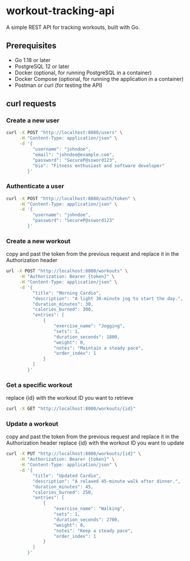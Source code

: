 # workout-tracking-api

A simple REST API for tracking workouts, built with Go.

## Prerequisites

- Go 1.18 or later
- PostgreSQL 12 or later
- Docker (optional, for running PostgreSQL in a container)
- Docker Compose (optional, for running the application in a container)
- Postman or curl (for testing the API)

## curl requests

### Create a new user

```bash
curl -X POST "http://localhost:8080/users" \
     -H "Content-Type: application/json" \
     -d '{
          "username": "johndoe",
          "email": "johndoe@example.com",
          "password": "SecureP@ssword123",
          "bio": "Fitness enthusiast and software developer"
        }'
```

### Authenticate a user

```bash
curl -X POST "http://localhost:8080/auth/token" \
     -H "Content-Type: application/json" \
     -d '{
          "username": "johndoe",
          "password": "SecureP@ssword123"
        }'
```

### Create a new workout

copy and past the token from the previous request and replace it in the Authorization header

```bash
url -X POST "http://localhost:8080/workouts" \
     -H "Authorization: Bearer {token}" \
     -H "Content-Type: application/json" \
     -d '{
          "title": "Morning Cardio",
          "description": "A light 30-minute jog to start the day.",
          "duration_minutes": 30,
          "calories_burned": 300,
          "entries": [
              {
                  "exercise_name": "Jogging",
                  "sets": 1,
                  "duration_seconds": 1800,
                  "weight": 0,
                  "notes": "Maintain a steady pace",
                  "order_index": 1
              }
          ]
        }'
```

### Get a specific workout

replace {id} with the workout ID you want to retrieve

```bash
curl -X GET "http://localhost:8080/workouts/{id}"
```

### Update a workout

copy and past the token from the previous request and replace it in the Authorization header
replace {id} with the workout ID you want to update

```bash
curl -X PUT "http://localhost:8080/workouts/{id}" \
     -H "Authorization: Bearer {token}" \
     -H "Content-Type: application/json" \
     -d '{
          "title": "Updated Cardio",
          "description": "A relaxed 45-minute walk after dinner.",
          "duration_minutes": 45,
          "calories_burned": 250,
          "entries": [
              {
                  "exercise_name": "Walking",
                  "sets": 1,
                  "duration_seconds": 2700,
                  "weight": 0,
                  "notes": "Keep a steady pace",
                  "order_index": 1
              }
          ]
        }'
```
